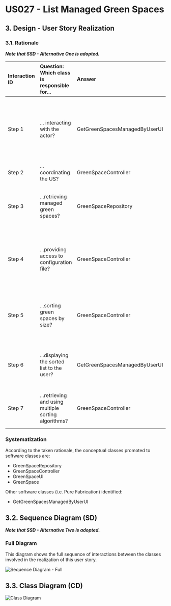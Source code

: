 # US027 - List Managed Green Spaces

## 3. Design - User Story Realization

### 3.1. Rationale

_**Note that SSD - Alternative One is adopted.**_

| Interaction ID | Question: Which class is responsible for...          | Answer               | Justification (with patterns)                                                                                 |
|:---------------|:-----------------------------------------------------|:---------------------|:--------------------------------------------------------------------------------------------------------------|
| Step 1         | 	... interacting with the actor?                     | GetGreenSpacesManagedByUserUI         | Pure Fabrication: there is no reason to assign this responsibility to any existing class in the Domain Model. |
| 	   Step 2     | 	... coordinating the US?                            | GreenSpaceController | Controller                                                                                                    |
| Step 3         | ...retrieving managed green spaces?                  | GreenSpaceRepository     | IE: Knows all managed green spaces' data and has methods to retrieve them.                     |
| 	     Step 4   | ...providing access to configuration file?           | GreenSpaceController         | IE: Is responsible for coordinating the retrieval and usage of the configuration file.                                                            | 
| Step 5	        | 	...sorting green spaces by size?            | GreenSpaceController         | IE: Is responsible for coordinating the sorting algorithm based on configuration.                                                   |
| Step 6         | 	...displaying the sorted list to the user?                         | GetGreenSpacesManagedByUserUI         | IE: Is responsible for interacting with the actor to display the sorted list.                                                                     |
| Step 7	  	     | ...retrieving and using multiple sorting algorithms?      | GreenSpaceController            | IE: Manages the retrieval and usage of multiple sorting algorithms.                                                                                         |

### Systematization ##

According to the taken rationale, the conceptual classes promoted to software classes are:


* GreenSpaceRepository
* GreenSpaceController
* GreenSpaceUI
* GreenSpace


Other software classes (i.e. Pure Fabrication) identified:

* GetGreenSpacesManagedByUserUI
## 3.2. Sequence Diagram (SD)

_**Note that SSD - Alternative Two is adopted.**_

### Full Diagram

This diagram shows the full sequence of interactions between the classes involved in the realization of this user story.

![Sequence Diagram - Full](svg/us027-sequence-diagram-full.svg)

## 3.3. Class Diagram (CD)

![Class Diagram](svg/us027-class-diagram.svg)